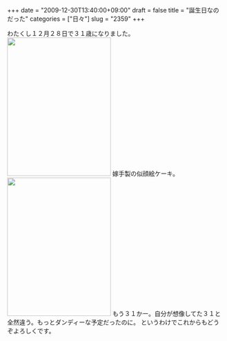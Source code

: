 +++
date = "2009-12-30T13:40:00+09:00"
draft = false
title = "誕生日なのだった"
categories = ["日々"]
slug = "2359"
+++

わたくし１２月２８日で３１歳になりました。
<img src="http://ieiriblog.img.jugem.jp/20091230_1564048.jpg" width="240" height="320" alt="" class="pict" />
嫁手製の似顔絵ケーキ。
<img src="http://ieiriblog.img.jugem.jp/20091230_1564049.jpg" width="240" height="320" alt="" class="pict" />
もう３１かー。自分が想像してた３１と全然違う。もっとダンディーな予定だったのに。
というわけでこれからもどうぞよろしくです。
